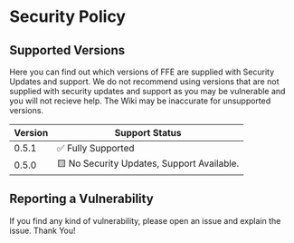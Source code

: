 # Security Policy

## Supported Versions

Here you can find out which versions of FFE are supplied with Security Updates and support. We do not recommend using versions that are not supplied with security updates and support as you may be vulnerable
and you will not recieve help. The Wiki may be inaccurate for unsupported versions.

| Version | Support Status                                         |
| ------- | -------------------------------------------------------|
| 0.5.1   | :white_check_mark: Fully Supported                     |
| 0.5.0   | 🟨 No Security Updates, Support Available.            |

## Reporting a Vulnerability

If you find any kind of vulnerability, please open an issue and explain the issue. 
Thank You!
